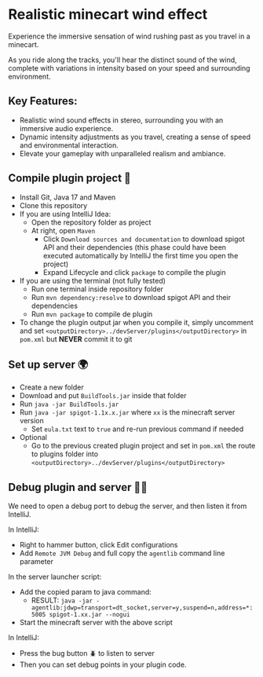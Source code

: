 # Realistic minecart wind effect

Experience the immersive sensation of wind rushing past as you travel in a minecart.

As you ride along the tracks, you'll hear the distinct sound of the wind, 
complete with variations in intensity based on your speed and surrounding environment.

## Key Features:

- Realistic wind sound effects in stereo, surrounding you with an immersive audio experience.
- Dynamic intensity adjustments as you travel, creating a sense of speed and environmental interaction.
- Elevate your gameplay with unparalleled realism and ambiance.

## Compile plugin project 🚀
- Install Git, Java 17 and Maven
- Clone this repository
- If you are using IntelliJ Idea:
  - Open the repository folder as project
  - At right, open `Maven`
    - Click `Download sources and documentation` to download spigot API and their dependencies (this phase could have
been executed automatically by IntelliJ the first time you open the project)
    - Expand Lifecycle and click `package` to compile the plugin
- If you are using the terminal (not fully tested)
  - Run one terminal inside repository folder 
  - Run `mvn dependency:resolve` to download spigot API and their dependencies
  - Run `mvn package` to compile de plugin
- To change the plugin output jar when you compile it, simply uncomment and set
`<outputDirectory>../devServer/plugins</outputDirectory>` in `pom.xml` but **NEVER** commit it to git

## Set up server 🌍
- Create a new folder
- Download and put `BuildTools.jar` inside that folder
- Run `java -jar BuildTools.jar`
- Run `java -jar spigot-1.1x.x.jar` where `xx` is the minecraft server version
  - Set `eula.txt` text to `true` and re-run previous command if needed
- Optional
  - Go to the previous created plugin project and set in `pom.xml` the route to plugins folder into
`<outputDirectory>../devServer/plugins</outputDirectory>`

## Debug plugin and server 🧑‍💻
We need to open a debug port to debug the server, and then listen it from IntelliJ.

In IntelliJ:
- Right to hammer button, click Edit configurations
- Add `Remote JVM Debug` and full copy the `agentlib` command line parameter

In the server launcher script:
- Add the copied param to java command:
  - RESULT: `java -jar -agentlib:jdwp=transport=dt_socket,server=y,suspend=n,address=*:5005 spigot-1.xx.jar --nogui`
- Start the minecraft server with the above script

In IntelliJ:
- Press the bug button 🪲 to listen to server
- Then you can set debug points in your plugin code.
